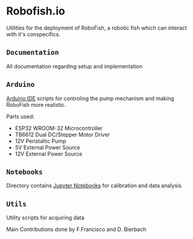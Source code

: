 # Robofish.io
Utilities for the deployment of RoboFish, a robotic fish which can interact with it's conspecifics. 

## ```Documentation```
All documentation regarding setup and implementation

## ```Arduino```
[Arduino IDE](https://www.arduino.cc/en/software) scripts for controling the pump mechanism and making RoboFish more realistic.

Parts used:
- ESP32 WROOM-32 Microcontroller
- TB6612 Dual DC/Stepper Motor Driver
- 12V Peristaltic Pump
- 5V External Power Source
- 12V External Power Source

## ```Notebooks```
Directory contains [Jupyter Notebooks](https://jupyter.org/) for calibration and data analysis

## ```Utils```
Utility scripts for acquiring data
   
Main Contributions done by F.Francisco and D. Bierbach


